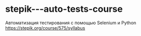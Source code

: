 # stepik---auto-tests-course
Автоматизация тестирования с помощью Selenium и Python
https://stepik.org/course/575/syllabus
